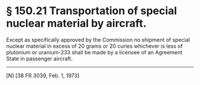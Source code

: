 # § 150.21   Transportation of special nuclear material by aircraft.

Except as specifically approved by the Commission no shipment of special nuclear material in excess of 20 grams or 20 curies whichever is less of plutonium or uranium-233 shall be made by a licensee of an Agreement State in passenger aircraft. 



---

[N] [38 FR 3039, Feb. 1, 1973] 




